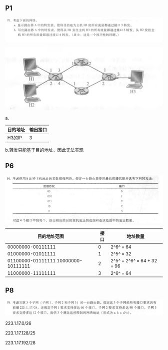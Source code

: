 ## P1

![P1_1](P1_1.png)

![P1_2](P1_2.png)

a.

| 目的地址 | 输出接口 |
| -------- | -------- |
| H3的IP   | 3        |

b.转发只能基于目的地址，因此无法实现

## P6

![P6](P6.png)

| 目的地址范围                         | 接口 | 地址数量                   |
| ------------------------------------ | ---- | -------------------------- |
| 00000000-00111111                    | 0    | 2^6^ = 64                  |
| 01000000-01011111                    | 1    | 2^5^ = 32                  |
| 01100000-01111111  10000000-10111111 | 2    | 2^5^ + 2^6^ = 64 + 32 = 96 |
| 11000000-11111111                    | 3    | 2^6^ = 64                  |

## P8

![P8](P8.png)

223.1.17.0/26

223.1.17.128/25

223.1.17.192/28 